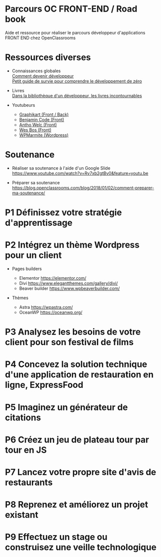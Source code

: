 # Parcours OC FRONT-END / Road book
Aide et ressource pour réaliser le parcours développeur d'applications FRONT END chez OpenClassrooms

# Ressources diverses
- Connaissances globales  
  [Comment devenir développeur](https://blog.openclassrooms.com/blog/2019/04/01/comment-devenir-developpeur/)  
  [Petit guide de survie pour comprendre le développement de zéro](https://blog.openclassrooms.com/blog/2019/03/14/petit-guide-de-survie-pour-comprendre-le-developpement-en-partant-de-zero/)
  
- Livres  
  [Dans la bibliothèque d'un développeur, les livres incontournables](https://blog.openclassrooms.com/blog/2019/06/22/dans-la-bibliotheque-dun-developpeur-les-livres-incontournables/)
  
- Youtubeurs
    - [Graphikart (Front / Back)](https://www.youtube.com/channel/UCj_iGliGCkLcHSZ8eqVNPDQ) 
    - [Benjamin Code (Front)](https://www.youtube.com/channel/UCLOAPb7ATQUs_nDs9ViLcMw) 
    - [Antho Welc (Front)](https://www.youtube.com/channel/UChhPkjgG1-iLUOmURGdgQrw)
    - [Wes Bos (Front)](https://www.youtube.com/channel/UCoebwHSTvwalADTJhps0emA) 
    - [WPMarmite (Wordpress)](https://www.youtube.com/channel/UCU_gPhU-eAI56oUeFzVyUUQ)

# Soutenance

- Réaliser sa soutenance à l'aide d'un Google Slide  
  https://www.youtube.com/watch?v=Rv7xb2gtBv0&feature=youtu.be
  
- Préparer sa soutenance  
  https://blog.openclassrooms.com/blog/2018/01/02/comment-preparer-ma-soutenance/

# P1 Définissez votre stratégie d'apprentissage

# P2 Intégrez un thème Wordpress pour un client
  - Pages builders
    - Elementor
      https://elementor.com/
    - Divi
      https://www.elegantthemes.com/gallery/divi/
    - Beaver builder
      https://www.wpbeaverbuilder.com/
      
  - Thèmes
    - Astra
      https://wpastra.com/
    - OceanWP
      https://oceanwp.org/
      

# P3 Analysez les besoins de votre client pour son festival de films

# P4 Concevez la solution technique d'une application de restauration en ligne, ExpressFood

# P5 Imaginez un générateur de citations

# P6 Créez un jeu de plateau tour par tour en JS

# P7 Lancez votre propre site d'avis de restaurants

# P8 Reprenez et améliorez un projet existant

# P9 Effectuez un stage ou construisez une veille technologique

